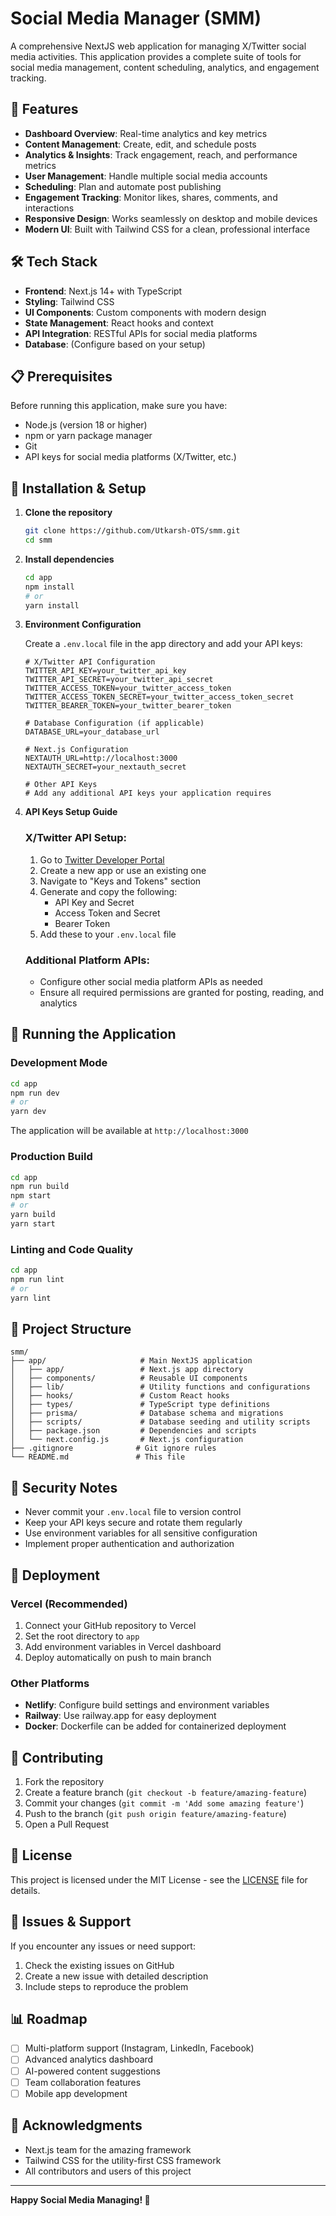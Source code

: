 # Social Media Manager (SMM)

A comprehensive NextJS web application for managing X/Twitter social media activities. This application provides a complete suite of tools for social media management, content scheduling, analytics, and engagement tracking.

## 🚀 Features

- **Dashboard Overview**: Real-time analytics and key metrics
- **Content Management**: Create, edit, and schedule posts
- **Analytics & Insights**: Track engagement, reach, and performance metrics
- **User Management**: Handle multiple social media accounts
- **Scheduling**: Plan and automate post publishing
- **Engagement Tracking**: Monitor likes, shares, comments, and interactions
- **Responsive Design**: Works seamlessly on desktop and mobile devices
- **Modern UI**: Built with Tailwind CSS for a clean, professional interface

## 🛠️ Tech Stack

- **Frontend**: Next.js 14+ with TypeScript
- **Styling**: Tailwind CSS
- **UI Components**: Custom components with modern design
- **State Management**: React hooks and context
- **API Integration**: RESTful APIs for social media platforms
- **Database**: (Configure based on your setup)

## 📋 Prerequisites

Before running this application, make sure you have:

- Node.js (version 18 or higher)
- npm or yarn package manager
- Git
- API keys for social media platforms (X/Twitter, etc.)

## 🔧 Installation & Setup

1. **Clone the repository**
   ```bash
   git clone https://github.com/Utkarsh-OTS/smm.git
   cd smm
   ```

2. **Install dependencies**
   ```bash
   cd app
   npm install
   # or
   yarn install
   ```

3. **Environment Configuration**
   
   Create a `.env.local` file in the app directory and add your API keys:
   ```env
   # X/Twitter API Configuration
   TWITTER_API_KEY=your_twitter_api_key
   TWITTER_API_SECRET=your_twitter_api_secret
   TWITTER_ACCESS_TOKEN=your_twitter_access_token
   TWITTER_ACCESS_TOKEN_SECRET=your_twitter_access_token_secret
   TWITTER_BEARER_TOKEN=your_twitter_bearer_token

   # Database Configuration (if applicable)
   DATABASE_URL=your_database_url

   # Next.js Configuration
   NEXTAUTH_URL=http://localhost:3000
   NEXTAUTH_SECRET=your_nextauth_secret

   # Other API Keys
   # Add any additional API keys your application requires
   ```

4. **API Keys Setup Guide**

   ### X/Twitter API Setup:
   1. Go to [Twitter Developer Portal](https://developer.twitter.com/)
   2. Create a new app or use an existing one
   3. Navigate to "Keys and Tokens" section
   4. Generate and copy the following:
      - API Key and Secret
      - Access Token and Secret
      - Bearer Token
   5. Add these to your `.env.local` file

   ### Additional Platform APIs:
   - Configure other social media platform APIs as needed
   - Ensure all required permissions are granted for posting, reading, and analytics

## 🚀 Running the Application

### Development Mode
```bash
cd app
npm run dev
# or
yarn dev
```

The application will be available at `http://localhost:3000`

### Production Build
```bash
cd app
npm run build
npm start
# or
yarn build
yarn start
```

### Linting and Code Quality
```bash
cd app
npm run lint
# or
yarn lint
```

## 📁 Project Structure

```
smm/
├── app/                     # Main NextJS application
│   ├── app/                 # Next.js app directory
│   ├── components/          # Reusable UI components
│   ├── lib/                 # Utility functions and configurations
│   ├── hooks/               # Custom React hooks
│   ├── types/               # TypeScript type definitions
│   ├── prisma/              # Database schema and migrations
│   ├── scripts/             # Database seeding and utility scripts
│   ├── package.json         # Dependencies and scripts
│   └── next.config.js       # Next.js configuration
├── .gitignore              # Git ignore rules
└── README.md               # This file
```

## 🔐 Security Notes

- Never commit your `.env.local` file to version control
- Keep your API keys secure and rotate them regularly
- Use environment variables for all sensitive configuration
- Implement proper authentication and authorization

## 🚀 Deployment

### Vercel (Recommended)
1. Connect your GitHub repository to Vercel
2. Set the root directory to `app`
3. Add environment variables in Vercel dashboard
4. Deploy automatically on push to main branch

### Other Platforms
- **Netlify**: Configure build settings and environment variables
- **Railway**: Use railway.app for easy deployment
- **Docker**: Dockerfile can be added for containerized deployment

## 🤝 Contributing

1. Fork the repository
2. Create a feature branch (`git checkout -b feature/amazing-feature`)
3. Commit your changes (`git commit -m 'Add some amazing feature'`)
4. Push to the branch (`git push origin feature/amazing-feature`)
5. Open a Pull Request

## 📝 License

This project is licensed under the MIT License - see the [LICENSE](LICENSE) file for details.

## 🐛 Issues & Support

If you encounter any issues or need support:
1. Check the existing issues on GitHub
2. Create a new issue with detailed description
3. Include steps to reproduce the problem

## 📊 Roadmap

- [ ] Multi-platform support (Instagram, LinkedIn, Facebook)
- [ ] Advanced analytics dashboard
- [ ] AI-powered content suggestions
- [ ] Team collaboration features
- [ ] Mobile app development

## 🙏 Acknowledgments

- Next.js team for the amazing framework
- Tailwind CSS for the utility-first CSS framework
- All contributors and users of this project

---

**Happy Social Media Managing! 🎉**
